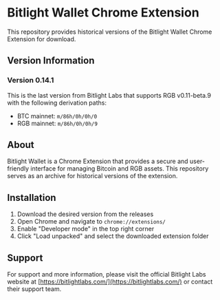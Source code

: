 # Bitlight Wallet Chrome Extension

This repository provides historical versions of the Bitlight Wallet Chrome Extension for download.

## Version Information

### Version 0.14.1
This is the last version from Bitlight Labs that supports RGB v0.11-beta.9 with the following derivation paths:
- BTC mainnet: `m/86h/0h/0h/0`
- RGB mainnet: `m/86h/0h/0h/9`

## About
Bitlight Wallet is a Chrome Extension that provides a secure and user-friendly interface for managing Bitcoin and RGB assets. This repository serves as an archive for historical versions of the extension.

## Installation
1. Download the desired version from the releases
2. Open Chrome and navigate to `chrome://extensions/`
3. Enable "Developer mode" in the top right corner
4. Click "Load unpacked" and select the downloaded extension folder

## Support
For support and more information, please visit the official Bitlight Labs website at [https://bitlightlabs.com/](https://bitlightlabs.com/) or contact their support team.
